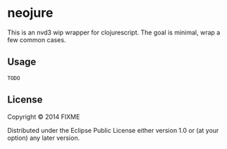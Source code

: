 # neojure

This is an nvd3 wip wrapper for clojurescript.
The goal is minimal, wrap a few common cases.

## Usage

	TODO

## License

Copyright © 2014 FIXME

Distributed under the Eclipse Public License either version 1.0 or (at
your option) any later version.
